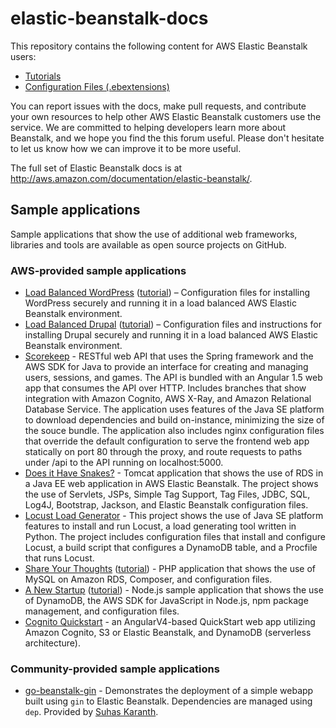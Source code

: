 # elastic-beanstalk-docs
This repository contains the following content for AWS Elastic Beanstalk users: 
* [Tutorials](https://github.com/awslabs/elastic-beanstalk-docs/tree/master/tutorials)
* [Configuration Files (.ebextensions)](https://github.com/awslabs/elastic-beanstalk-docs/tree/master/configuration-files)

You can report issues with the docs, make pull requests, and contribute your own resources to help other AWS Elastic Beanstalk customers use the service. We are committed to helping developers learn more about Beanstalk, and we hope you find the this forum useful. Please don't hesitate to let us know how we can improve it to be more useful.

The full set of Elastic Beanstalk docs is at http://aws.amazon.com/documentation/elastic-beanstalk/.

## Sample applications
Sample applications that show the use of additional web frameworks, libraries and tools are available as open source projects on GitHub.

### AWS-provided sample applications
- [Load Balanced WordPress](https://github.com/awslabs/eb-php-wordpress) ([tutorial](https://docs.aws.amazon.com/elasticbeanstalk/latest/dg/php-hawordpress-tutorial.html)) – Configuration files for installing WordPress securely and running it in a load balanced AWS Elastic Beanstalk environment.
- [Load Balanced Drupal](https://github.com/awslabs/eb-php-drupal) ([tutorial](https://docs.aws.amazon.com/elasticbeanstalk/latest/dg/php-hadrupal-tutorial.html)) – Configuration files and instructions for installing Drupal securely and running it in a load balanced AWS Elastic Beanstalk environment.
- [Scorekeep](https://github.com/awslabs/eb-java-scorekeep) - RESTful web API that uses the Spring framework and the AWS SDK for Java to provide an interface for creating and managing users, sessions, and games. The API is bundled with an Angular 1.5 web app that consumes the API over HTTP. Includes branches that show integration with Amazon Cognito, AWS X-Ray, and Amazon Relational Database Service. The application uses features of the Java SE platform to download dependencies and build on-instance, minimizing the size of the souce bundle. The application also includes nginx configuration files that override the default configuration to serve the frontend web app statically on port 80 through the proxy, and route requests to paths under /api to the API running on localhost:5000.
- [Does it Have Snakes?](https://github.com/awslabs/eb-tomcat-snakes) - Tomcat application that shows the use of RDS in a Java EE web application in AWS Elastic Beanstalk. The project shows the use of Servlets, JSPs, Simple Tag Support, Tag Files, JDBC, SQL, Log4J, Bootstrap, Jackson, and Elastic Beanstalk configuration files.
- [Locust Load Generator](https://github.com/awslabs/eb-locustio-sample) - This project shows the use of Java SE platform features to install and run Locust, a load generating tool written in Python. The project includes configuration files that install and configure Locust, a build script that configures a DynamoDB table, and a Procfile that runs Locust.
- [Share Your Thoughts](https://github.com/awslabs/eb-demo-php-simple-app) ([tutorial](https://docs.aws.amazon.com/elasticbeanstalk/latest/dg/php-ha-tutorial.html)) - PHP application that shows the use of MySQL on Amazon RDS, Composer, and configuration files.
- [A New Startup](https://github.com/awslabs/eb-node-express-sample) ([tutorial](https://docs.aws.amazon.com/elasticbeanstalk/latest/dg/nodejs-dynamodb-tutorial.html)) - Node.js sample application that shows the use of DynamoDB, the AWS SDK for JavaScript in Node.js, npm package management, and configuration files.
- [Cognito Quickstart](https://github.com/awslabs/aws-cognito-angular2-quickstart) - an AngularV4-based QuickStart web app utilizing Amazon Cognito, S3 or Elastic Beanstalk, and DynamoDB (serverless architecture).

### Community-provided sample applications
- [go-beanstalk-gin](https://github.com/sudo-suhas/go-beanstalk-gin) - Demonstrates the deployment of a simple webapp built using `gin` to Elastic Beanstalk. Dependencies are managed using `dep`. Provided by [Suhas Karanth](https://github.com/sudo-suhas).

